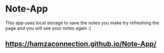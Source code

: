 # Note-App

This app uses local storage to save the notes you make try refreshing the page and you will see your notes again :)

## https://hamzaconnection.github.io/Note-App/
